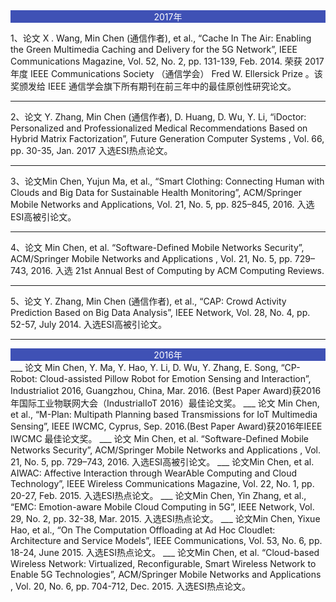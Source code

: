 ﻿<div style="background:#3F51B5; text-align :center;color:white ">2017年 </div>

1、论文 X . Wang, Min Chen (通信作者), et al., “Cache In The Air: Enabling the Green Multimedia Caching and Delivery for the 5G Network”, IEEE Communications Magazine, Vol. 52, No. 2, pp. 131-139, Feb. 2014. 荣获 2017 年度 IEEE Communications Society （通信学会） Fred W. Ellersick Prize 。该奖颁发给 IEEE 通信学会旗下所有期刊在前三年中的最佳原创性研究论文。
___
2、论文 Y. Zhang, Min Chen (通信作者), D. Huang, D. Wu, Y. Li, “iDoctor: Personalized and Professionalized Medical Recommendations Based on Hybrid Matrix Factorization”, Future Generation Computer Systems , Vol. 66, pp. 30-35, Jan. 2017 入选ESI热点论文。
___
3、论文Min Chen, Yujun Ma, et al., “Smart Clothing: Connecting Human with Clouds and Big Data for Sustainable Health Monitoring”, ACM/Springer Mobile Networks and Applications, Vol. 21, No. 5, pp. 825–845, 2016. 入选ESI高被引论文。
___
4、论文 Min Chen, et al. “Software-Defined Mobile Networks Security”, ACM/Springer Mobile Networks and Applications , Vol. 21, No. 5, pp. 729–743, 2016. 入选 21st Annual Best of Computing by ACM Computing Reviews.
___
5、论文 Y. Zhang, Min Chen (通信作者), et al., “CAP: Crowd Activity Prediction Based on Big Data Analysis”, IEEE Network, Vol. 28, No. 4, pp. 52-57, July 2014. 入选ESI高被引论文。
___


<div style="background:#3F51B5; text-align :center;color:white ">2016年 </div>
___
论文 Min Chen, Y. Ma, Y. Hao, Y. Li, D. Wu, Y. Zhang, E. Song, “CP-Robot: Cloud-assisted Pillow Robot for Emotion Sensing and Interaction”, Industrialiot 2016, Guangzhou, China, Mar. 2016. (Best Paper Award)获2016年国际工业物联网大会（IndustrialIoT 2016）最佳论文奖。
___
论文 Min Chen, et al., “M-Plan: Multipath Planning based Transmissions for IoT Multimedia Sensing”, IEEE IWCMC, Cyprus, Sep. 2016.(Best Paper Award)获2016年IEEE IWCMC 最佳论文奖。
___
论文 Min Chen, et al. “Software-Defined Mobile Networks Security”, ACM/Springer Mobile Networks and Applications , Vol. 21, No. 5, pp. 729–743, 2016. 入选ESI高被引论文。
___
论文Min Chen, et al. AIWAC: Affective Interaction through WearAble Computing and Cloud Technology”, IEEE Wireless Communications Magazine, Vol. 22, No. 1, pp. 20-27, Feb. 2015. 入选ESI热点论文。
___
论文Min Chen, Yin Zhang, et al., “EMC: Emotion-aware Mobile Cloud Computing in 5G”, IEEE Network, Vol. 29, No. 2, pp. 32-38, Mar. 2015. 入选ESI热点论文。
___
论文Min Chen, Yixue Hao, et al., “On The Computation Offloading at Ad Hoc Cloudlet: Architecture and Service Models”, IEEE Communications, Vol. 53, No. 6, pp. 18-24, June 2015. 入选ESI热点论文。
___
论文Min Chen, et al. “Cloud-based Wireless Network: Virtualized, Reconfigurable, Smart Wireless Network to Enable 5G Technologies”, ACM/Springer Mobile Networks and Applications , Vol. 20, No. 6, pp. 704-712, Dec. 2015. 入选ESI热点论文。
